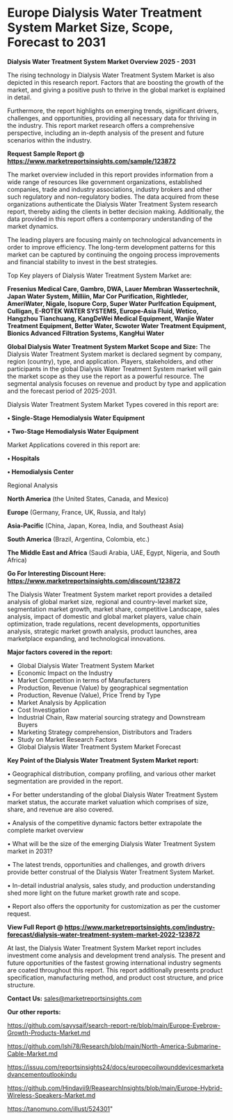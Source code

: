 # Europe Dialysis Water Treatment System Market Size, Scope, Forecast to 2031

<Strong> Dialysis Water Treatment System Market Overview 2025 - 2031</strong>

The rising technology in Dialysis Water Treatment System Market is also depicted in this research report. Factors that are boosting the growth of the market, and giving a positive push to thrive in the global market is explained in detail.

Furthermore, the report highlights on emerging trends, significant drivers, challenges, and opportunities, providing all necessary data for thriving in the industry. This report market research offers a comprehensive perspective, including an in-depth analysis of the present and future scenarios within the industry.

<strong>Request Sample Report @ <a href=https://www.marketreportsinsights.com/sample/123872>https://www.marketreportsinsights.com/sample/123872</a></strong>

The market overview included in this report provides information from a wide range of resources like government organizations, established companies, trade and industry associations, industry brokers and other such regulatory and non-regulatory bodies. The data acquired from these organizations authenticate the Dialysis Water Treatment System research report, thereby aiding the clients in better decision making. Additionally, the data provided in this report offers a contemporary understanding of the market dynamics.

The leading players are focusing mainly on technological advancements in order to improve efficiency. The long-term development patterns for this market can be captured by continuing the ongoing process improvements and financial stability to invest in the best strategies.

Top Key players of Dialysis Water Treatment System Market are:

<strong>Fresenius Medical Care, Gambro, DWA, Lauer Membran Wassertechnik, Japan Water System, Milliin, Mar Cor Purification, Rightleder, AmeriWater, Nigale, Isopure Corp, Super Water Purlfcation Equipment, Culligan, E-ROTEK WATER SYSTEMS, Europe-Asia Fluid, Wetico, Hangzhou Tianchuang, KangDeWei Medical Equipment, Wanjie Water Treatment Equipment, Better Water, Scwoter Water Treatment Equipment, Bionics Advanced Filtration Systems, KangHui Water</strong>

<strong><b>Global Dialysis Water Treatment System Market Scope and Size:</b></strong>
The Dialysis Water Treatment System market is declared segment by company, region (country), type, and application. Players, stakeholders, and other participants in the global Dialysis Water Treatment System market will gain the market scope as they use the report as a powerful resource. The segmental analysis focuses on revenue and product by type and application and the forecast period of 2025-2031.

Dialysis Water Treatment System Market Types covered in this report are:

<strong>• Single-Stage Hemodialysis Water Equipment

• Two-Stage Hemodialysis Water Equipment</strong>

Market Applications covered in this report are:

<strong>• Hospitals

• Hemodialysis Center</strong> 

Regional Analysis

<strong>North America</strong> (the United States, Canada, and Mexico)

<strong>Europe</strong> (Germany, France, UK, Russia, and Italy)

<strong>Asia-Pacific</strong> (China, Japan, Korea, India, and Southeast Asia)

<strong>South America</strong> (Brazil, Argentina, Colombia, etc.)

<strong>The Middle East and Africa</strong> (Saudi Arabia, UAE, Egypt, Nigeria, and South Africa)

<strong>Go For Interesting Discount Here: <a href=https://www.marketreportsinsights.com/discount/123872>https://www.marketreportsinsights.com/discount/123872</a></strong>

The Dialysis Water Treatment System market report provides a detailed analysis of global market size, regional and country-level market size, segmentation market growth, market share, competitive Landscape, sales analysis, impact of domestic and global market players, value chain optimization, trade regulations, recent developments, opportunities analysis, strategic market growth analysis, product launches, area marketplace expanding, and technological innovations.

<strong><b>Major factors covered in the report:</b></strong>
<ul>
  <li>Global Dialysis Water Treatment System Market </li>
  <li>Economic Impact on the Industry</li>
  <li>Market Competition in terms of Manufacturers</li>
  <li>Production, Revenue (Value) by geographical segmentation</li>
  <li>Production, Revenue (Value), Price Trend by Type</li>
  <li>Market Analysis by Application</li>
  <li>Cost Investigation</li>
  <li>Industrial Chain, Raw material sourcing strategy and Downstream Buyers</li>
  <li>Marketing Strategy comprehension, Distributors and Traders</li>
  <li>Study on Market Research Factors</li>
  <li>Global Dialysis Water Treatment System Market Forecast</li>
</ul>

<strong><b>Key Point of the Dialysis Water Treatment System Market report:</b></strong>

• Geographical distribution, company profiling, and various other market segmentation are provided in the report.

• For better understanding of the global Dialysis Water Treatment System market status, the accurate market valuation which comprises of size, share, and revenue are also covered.

• Analysis of the competitive dynamic factors better extrapolate the complete market overview

• What will be the size of the emerging Dialysis Water Treatment System market in 2031?

• The latest trends, opportunities and challenges, and growth drivers provide better construal of the Dialysis Water Treatment System Market.

• In-detail industrial analysis, sales study, and production understanding shed more light on the future market growth rate and scope.

• Report also offers the opportunity for customization as per the customer request.

<strong><b>View Full Report @ <a href=https://www.marketreportsinsights.com/industry-forecast/dialysis-water-treatment-system-market-2022-123872>https://www.marketreportsinsights.com/industry-forecast/dialysis-water-treatment-system-market-2022-123872</a></b></strong>


At last, the Dialysis Water Treatment System Market report includes investment come analysis and development trend analysis. The present and future opportunities of the fastest growing international industry segments are coated throughout this report. This report additionally presents product specification, manufacturing method, and product cost structure, and price structure.

<strong>Contact Us:</strong>
sales@marketreportsinsights.com

<strong>Our other reports:</strong>

<a href=https://github.com/sayysaif/search-report-re/blob/main/Europe-Eyebrow-Growth-Products-Market.md>https://github.com/sayysaif/search-report-re/blob/main/Europe-Eyebrow-Growth-Products-Market.md</a>

<a href=https://github.com/Ishi78/Research/blob/main/North-America-Submarine-Cable-Market.md>https://github.com/Ishi78/Research/blob/main/North-America-Submarine-Cable-Market.md</a>

<a href=https://issuu.com/reportsinsights24/docs/europecoilwounddevicesmarketadvancementoutlookindu>https://issuu.com/reportsinsights24/docs/europecoilwounddevicesmarketadvancementoutlookindu</a>

<a href=https://github.com/Hindavii9/ReasearchInsights/blob/main/Europe-Hybrid-Wireless-Speakers-Market.md>https://github.com/Hindavii9/ReasearchInsights/blob/main/Europe-Hybrid-Wireless-Speakers-Market.md</a>

<a href=https://tanomuno.com/illust/524301>https://tanomuno.com/illust/524301</a>"
